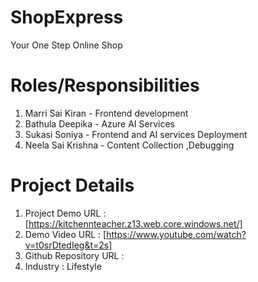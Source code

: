 # ShopExpress
Your One Step Online Shop
# Roles/Responsibilities
  1. Marri Sai Kiran    - Frontend development
  2. Bathula Deepika    - Azure AI Services
  3. Sukasi Soniya      - Frontend and AI services Deployment
  4. Neela Sai Krishna  - Content Collection ,Debugging
# Project Details
1. Project Demo URL : [https://kitchennteacher.z13.web.core.windows.net/]
  1. Demo Video URL : [https://www.youtube.com/watch?v=t0srDtedIeg&t=2s]
  1. Github Repository URL : 
  1. Industry : Lifestyle     
